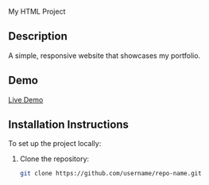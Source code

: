 My HTML Project

## Description
A simple, responsive website that showcases my portfolio.

## Demo
[Live Demo](https://example.com)

## Installation Instructions
To set up the project locally:

1. Clone the repository:
   ```bash
   git clone https://github.com/username/repo-name.git
   
